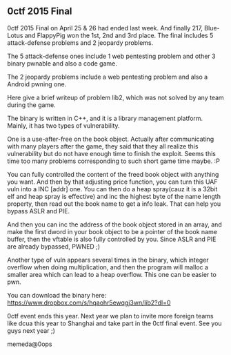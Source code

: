 ## 0ctf 2015 Final

0ctf 2015 Final on April 25 & 26 had ended last week. And finally 217,
Blue-Lotus and FlappyPig won the 1st, 2nd and 3rd place. The final includes 5
attack-defense problems and 2 jeopardy problems.

The 5 attack-defense ones include 1 web pentesting problem and other 3 binary
pwnable and also a code game.

The 2 jeopardy problems include a web pentesting problem and also a Android
pwning one.

Here give a brief writeup of problem lib2, which was not solved by any team
during the game.

The binary is written in C++, and it is a library management platform. Mainly,
it has two types of vulnerability.

One is a use-after-free on the book object. Actually after communicating with
many players after the game, they said that they all realize this vulnerability
but do not have enough time to finish the exploit. Seems this time too many
problems corresponding to such short game time maybe. :P

You can fully controlled the content of the freed book object with anything you
want. And then by that adjusting price function, you can turn this UAF vuln
into a INC [addr] one. You can then do a heap spray(cauz it is a 32bit elf and
heap spray is effective) and inc the highest byte of the name length property,
then read out the book name to get a info leak. That can help you bypass ASLR
and PIE.

And then you can inc the address of the book object stored in an array, and
make the first dword in your book object to be a pointer of the book name
buffer, then the vftable is also fully controlled by you. Since ASLR and PIE
are already bypassed, PWNED ;)

Another type of vuln appears several times in the binary, which integer
overflow when doing multiplication, and then the program will malloc a smaller
area which can lead to a heap overflow. This one can be easier to pwn.

You can download the binary here:
https://www.dropbox.com/s/hqaohr5ewqgj3wn/lib2?dl=0

0ctf event ends this year. Next year we plan to invite more foreign teams like
dcua this year to Shanghai and take part in the 0ctf final event. See you guys
next year ;)

memeda@0ops
